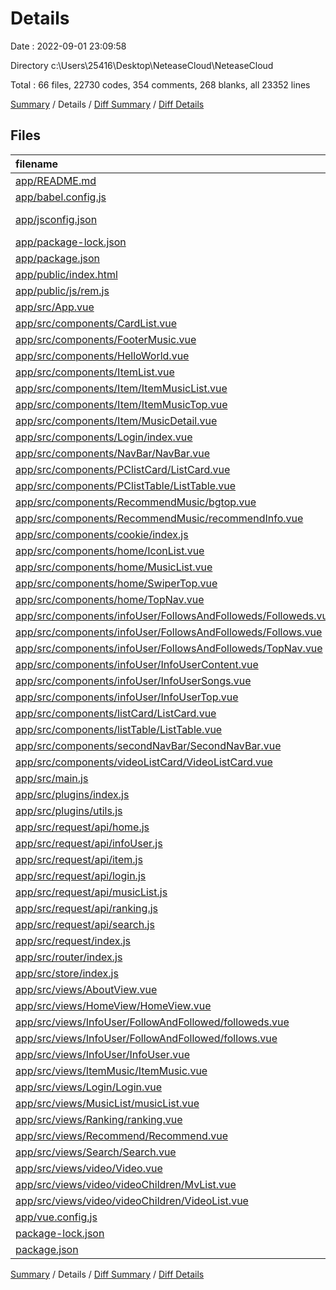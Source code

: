 # Details

Date : 2022-09-01 23:09:58

Directory c:\\Users\\25416\\Desktop\\NeteaseCloud\\NeteaseCloud

Total : 66 files,  22730 codes, 354 comments, 268 blanks, all 23352 lines

[Summary](results.md) / Details / [Diff Summary](diff.md) / [Diff Details](diff-details.md)

## Files
| filename | language | code | comment | blank | total |
| :--- | :--- | ---: | ---: | ---: | ---: |
| [app/README.md](/app/README.md) | Markdown | 15 | 0 | 5 | 20 |
| [app/babel.config.js](/app/babel.config.js) | JavaScript | 15 | 0 | 1 | 16 |
| [app/jsconfig.json](/app/jsconfig.json) | JSON with Comments | 8 | 12 | 0 | 20 |
| [app/package-lock.json](/app/package-lock.json) | JSON | 17,808 | 0 | 1 | 17,809 |
| [app/package.json](/app/package.json) | JSON | 33 | 0 | 1 | 34 |
| [app/public/index.html](/app/public/index.html) | HTML | 19 | 1 | 1 | 21 |
| [app/public/js/rem.js](/app/public/js/rem.js) | JavaScript | 15 | 3 | 0 | 18 |
| [app/src/App.vue](/app/src/App.vue) | Vue | 33 | 0 | 4 | 37 |
| [app/src/components/CardList.vue](/app/src/components/CardList.vue) | Vue | 80 | 0 | 4 | 84 |
| [app/src/components/FooterMusic.vue](/app/src/components/FooterMusic.vue) | Vue | 144 | 7 | 5 | 156 |
| [app/src/components/HelloWorld.vue](/app/src/components/HelloWorld.vue) | Vue | 57 | 0 | 3 | 60 |
| [app/src/components/ItemList.vue](/app/src/components/ItemList.vue) | Vue | 104 | 6 | 3 | 113 |
| [app/src/components/Item/ItemMusicList.vue](/app/src/components/Item/ItemMusicList.vue) | Vue | 92 | 3 | 2 | 97 |
| [app/src/components/Item/ItemMusicTop.vue](/app/src/components/Item/ItemMusicTop.vue) | Vue | 234 | 2 | 4 | 240 |
| [app/src/components/Item/MusicDetail.vue](/app/src/components/Item/MusicDetail.vue) | Vue | 326 | 16 | 5 | 347 |
| [app/src/components/Login/index.vue](/app/src/components/Login/index.vue) | Vue | 105 | 0 | 3 | 108 |
| [app/src/components/NavBar/NavBar.vue](/app/src/components/NavBar/NavBar.vue) | Vue | 81 | 2 | 5 | 88 |
| [app/src/components/PClistCard/ListCard.vue](/app/src/components/PClistCard/ListCard.vue) | Vue | 121 | 7 | 8 | 136 |
| [app/src/components/PClistTable/ListTable.vue](/app/src/components/PClistTable/ListTable.vue) | Vue | 184 | 9 | 18 | 211 |
| [app/src/components/RecommendMusic/bgtop.vue](/app/src/components/RecommendMusic/bgtop.vue) | Vue | 30 | 0 | 3 | 33 |
| [app/src/components/RecommendMusic/recommendInfo.vue](/app/src/components/RecommendMusic/recommendInfo.vue) | Vue | 92 | 1 | 13 | 106 |
| [app/src/components/cookie/index.js](/app/src/components/cookie/index.js) | JavaScript | 22 | 3 | 4 | 29 |
| [app/src/components/home/IconList.vue](/app/src/components/home/IconList.vue) | Vue | 69 | 0 | 4 | 73 |
| [app/src/components/home/MusicList.vue](/app/src/components/home/MusicList.vue) | Vue | 103 | 1 | 5 | 109 |
| [app/src/components/home/SwiperTop.vue](/app/src/components/home/SwiperTop.vue) | Vue | 52 | 6 | 4 | 62 |
| [app/src/components/home/TopNav.vue](/app/src/components/home/TopNav.vue) | Vue | 49 | 0 | 3 | 52 |
| [app/src/components/infoUser/FollowsAndFolloweds/Followeds.vue](/app/src/components/infoUser/FollowsAndFolloweds/Followeds.vue) | Vue | 105 | 13 | 9 | 127 |
| [app/src/components/infoUser/FollowsAndFolloweds/Follows.vue](/app/src/components/infoUser/FollowsAndFolloweds/Follows.vue) | Vue | 84 | 6 | 7 | 97 |
| [app/src/components/infoUser/FollowsAndFolloweds/TopNav.vue](/app/src/components/infoUser/FollowsAndFolloweds/TopNav.vue) | Vue | 75 | 5 | 4 | 84 |
| [app/src/components/infoUser/InfoUserContent.vue](/app/src/components/infoUser/InfoUserContent.vue) | Vue | 61 | 1 | 2 | 64 |
| [app/src/components/infoUser/InfoUserSongs.vue](/app/src/components/infoUser/InfoUserSongs.vue) | Vue | 20 | 0 | 2 | 22 |
| [app/src/components/infoUser/InfoUserTop.vue](/app/src/components/infoUser/InfoUserTop.vue) | Vue | 65 | 1 | 2 | 68 |
| [app/src/components/listCard/ListCard.vue](/app/src/components/listCard/ListCard.vue) | Vue | 122 | 7 | 8 | 137 |
| [app/src/components/listTable/ListTable.vue](/app/src/components/listTable/ListTable.vue) | Vue | 201 | 4 | 16 | 221 |
| [app/src/components/secondNavBar/SecondNavBar.vue](/app/src/components/secondNavBar/SecondNavBar.vue) | Vue | 87 | 1 | 5 | 93 |
| [app/src/components/videoListCard/VideoListCard.vue](/app/src/components/videoListCard/VideoListCard.vue) | Vue | 192 | 11 | 11 | 214 |
| [app/src/main.js](/app/src/main.js) | JavaScript | 20 | 2 | 3 | 25 |
| [app/src/plugins/index.js](/app/src/plugins/index.js) | JavaScript | 9 | 0 | 0 | 9 |
| [app/src/plugins/utils.js](/app/src/plugins/utils.js) | JavaScript | 49 | 13 | 6 | 68 |
| [app/src/request/api/home.js](/app/src/request/api/home.js) | JavaScript | 16 | 10 | 4 | 30 |
| [app/src/request/api/infoUser.js](/app/src/request/api/infoUser.js) | JavaScript | 16 | 10 | 1 | 27 |
| [app/src/request/api/item.js](/app/src/request/api/item.js) | JavaScript | 10 | 5 | 3 | 18 |
| [app/src/request/api/login.js](/app/src/request/api/login.js) | JavaScript | 13 | 8 | 1 | 22 |
| [app/src/request/api/musicList.js](/app/src/request/api/musicList.js) | JavaScript | 7 | 4 | 1 | 12 |
| [app/src/request/api/ranking.js](/app/src/request/api/ranking.js) | JavaScript | 7 | 4 | 1 | 12 |
| [app/src/request/api/search.js](/app/src/request/api/search.js) | JavaScript | 4 | 2 | 4 | 10 |
| [app/src/request/index.js](/app/src/request/index.js) | JavaScript | 11 | 12 | 3 | 26 |
| [app/src/router/index.js](/app/src/router/index.js) | JavaScript | 91 | 26 | 4 | 121 |
| [app/src/store/index.js](/app/src/store/index.js) | JavaScript | 200 | 31 | 3 | 234 |
| [app/src/views/AboutView.vue](/app/src/views/AboutView.vue) | Vue | 5 | 0 | 1 | 6 |
| [app/src/views/HomeView/HomeView.vue](/app/src/views/HomeView/HomeView.vue) | Vue | 23 | 1 | 4 | 28 |
| [app/src/views/InfoUser/FollowAndFollowed/followeds.vue](/app/src/views/InfoUser/FollowAndFollowed/followeds.vue) | Vue | 39 | 12 | 6 | 57 |
| [app/src/views/InfoUser/FollowAndFollowed/follows.vue](/app/src/views/InfoUser/FollowAndFollowed/follows.vue) | Vue | 39 | 5 | 8 | 52 |
| [app/src/views/InfoUser/InfoUser.vue](/app/src/views/InfoUser/InfoUser.vue) | Vue | 241 | 5 | 2 | 248 |
| [app/src/views/ItemMusic/ItemMusic.vue](/app/src/views/ItemMusic/ItemMusic.vue) | Vue | 47 | 8 | 4 | 59 |
| [app/src/views/Login/Login.vue](/app/src/views/Login/Login.vue) | Vue | 11 | 0 | 2 | 13 |
| [app/src/views/MusicList/musicList.vue](/app/src/views/MusicList/musicList.vue) | Vue | 143 | 8 | 2 | 153 |
| [app/src/views/Ranking/ranking.vue](/app/src/views/Ranking/ranking.vue) | Vue | 341 | 10 | 2 | 353 |
| [app/src/views/Recommend/Recommend.vue](/app/src/views/Recommend/Recommend.vue) | Vue | 27 | 0 | 4 | 31 |
| [app/src/views/Search/Search.vue](/app/src/views/Search/Search.vue) | Vue | 104 | 5 | 4 | 113 |
| [app/src/views/video/Video.vue](/app/src/views/video/Video.vue) | Vue | 38 | 1 | 2 | 41 |
| [app/src/views/video/videoChildren/MvList.vue](/app/src/views/video/videoChildren/MvList.vue) | Vue | 155 | 18 | 9 | 182 |
| [app/src/views/video/videoChildren/VideoList.vue](/app/src/views/video/videoChildren/VideoList.vue) | Vue | 118 | 25 | 7 | 150 |
| [app/vue.config.js](/app/vue.config.js) | JavaScript | 14 | 1 | 0 | 15 |
| [package-lock.json](/package-lock.json) | JSON | 24 | 0 | 1 | 25 |
| [package.json](/package.json) | JSON | 5 | 0 | 1 | 6 |

[Summary](results.md) / Details / [Diff Summary](diff.md) / [Diff Details](diff-details.md)